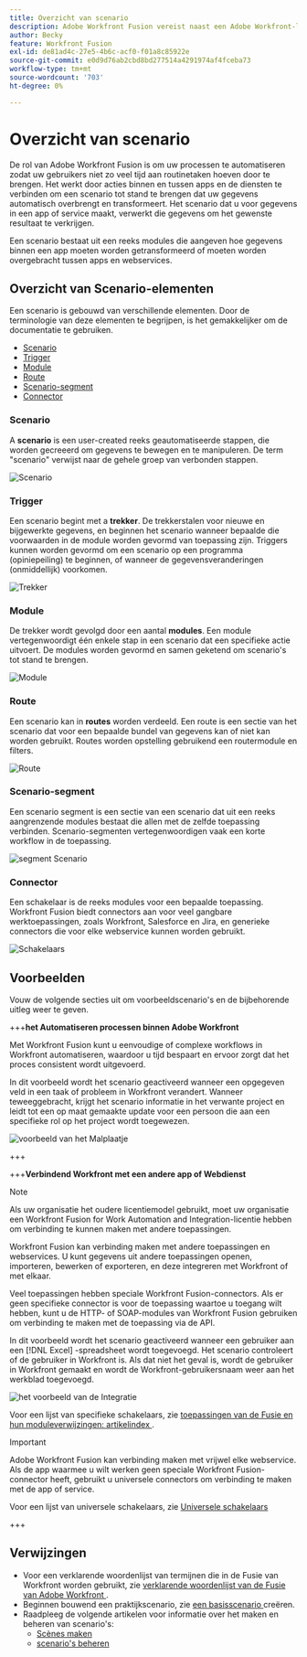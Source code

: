 ```yaml
---
title: Overzicht van scenario
description: Adobe Workfront Fusion vereist naast een Adobe Workfront-licentie een Adobe Workfront Fusion-licentie.
author: Becky
feature: Workfront Fusion
exl-id: de81ad4c-27e5-4b6c-acf0-f01a8c85922e
source-git-commit: e0d9d76ab2cbd8bd277514a4291974af4fceba73
workflow-type: tm+mt
source-wordcount: '703'
ht-degree: 0%

---
```


# Overzicht van scenario

De rol van Adobe Workfront Fusion is om uw processen te automatiseren zodat uw gebruikers niet zo veel tijd aan routinetaken hoeven door te brengen. Het werkt door acties binnen en tussen apps en de diensten te verbinden om een scenario tot stand te brengen dat uw gegevens automatisch overbrengt en transformeert. Het scenario dat u voor gegevens in een app of service maakt, verwerkt die gegevens om het gewenste resultaat te verkrijgen.

Een scenario bestaat uit een reeks modules die aangeven hoe gegevens binnen een app moeten worden getransformeerd of moeten worden overgebracht tussen apps en webservices.

## Overzicht van Scenario-elementen

Een scenario is gebouwd van verschillende elementen. Door de terminologie van deze elementen te begrijpen, is het gemakkelijker om de documentatie te gebruiken.

* [Scenario](#scenario)
* [Trigger](#trigger)
* [Module](#module)
* [Route](#route)
* [Scenario-segment](#scenario-segment)
* [Connector](#connector)

### Scenario

A **scenario** is een user-created reeks geautomatiseerde stappen, die worden gecreeerd om gegevens te bewegen en te manipuleren. De term &quot;scenario&quot; verwijst naar de gehele groep van verbonden stappen.

![ Scenario ](assets/entire-scenario-scenario.png)

### Trigger

Een scenario begint met a **trekker**. De trekkerstalen voor nieuwe en bijgewerkte gegevens, en beginnen het scenario wanneer bepaalde die voorwaarden in de module worden gevormd van toepassing zijn. Triggers kunnen worden gevormd om een scenario op een programma (opiniepeiling) te beginnen, of wanneer de gegevensveranderingen (onmiddellijk) voorkomen.

![ Trekker ](assets/scenario-trigger.png)

### Module

De trekker wordt gevolgd door een aantal **modules**. Een module vertegenwoordigt één enkele stap in een scenario dat een specifieke actie uitvoert. De modules worden gevormd en samen geketend om scenario&#39;s tot stand te brengen.

![ Module ](assets/scenario-module.png)

### Route

Een scenario kan in **routes** worden verdeeld. Een route is een sectie van het scenario dat voor een bepaalde bundel van gegevens kan of niet kan worden gebruikt. Routes worden opstelling gebruikend een routermodule en filters.

![ Route ](assets/scenario-route.png)

### Scenario-segment

Een scenario segment is een sectie van een scenario dat uit een reeks aangrenzende modules bestaat die allen met de zelfde toepassing verbinden. Scenario-segmenten vertegenwoordigen vaak een korte workflow in de toepassing.

![ segment Scenario ](assets/scenario-segment.png)

### Connector

Een schakelaar is de reeks modules voor een bepaalde toepassing. Workfront Fusion biedt connectors aan voor veel gangbare werktoepassingen, zoals Workfront, Salesforce en Jira, en generieke connectors die voor elke webservice kunnen worden gebruikt.

![ Schakelaars ](assets/scenario-connectors.png)

## Voorbeelden

Vouw de volgende secties uit om voorbeeldscenario&#39;s en de bijbehorende uitleg weer te geven.

+++**het Automatiseren processen binnen Adobe Workfront**

Met Workfront Fusion kunt u eenvoudige of complexe workflows in Workfront automatiseren, waardoor u tijd bespaart en ervoor zorgt dat het proces consistent wordt uitgevoerd.

In dit voorbeeld wordt het scenario geactiveerd wanneer een opgegeven veld in een taak of probleem in Workfront verandert. Wanneer teweeggebracht, krijgt het scenario informatie in het verwante project en leidt tot een op maat gemaakte update voor een persoon die aan een specifieke rol op het project wordt toegewezen.

![ voorbeeld van het Malplaatje ](assets/fusion-template-example.png)

+++

+++**Verbindend Workfront met een andere app of Webdienst**

>[!NOTE]
>
>Als uw organisatie het oudere licentiemodel gebruikt, moet uw organisatie een Workfront Fusion for Work Automation and Integration-licentie hebben om verbinding te kunnen maken met andere toepassingen.

Workfront Fusion kan verbinding maken met andere toepassingen en webservices. U kunt gegevens uit andere toepassingen openen, importeren, bewerken of exporteren, en deze integreren met Workfront of met elkaar.

Veel toepassingen hebben speciale Workfront Fusion-connectors. Als er geen specifieke connector is voor de toepassing waartoe u toegang wilt hebben, kunt u de HTTP- of SOAP-modules van Workfront Fusion gebruiken om verbinding te maken met de toepassing via de API.

In dit voorbeeld wordt het scenario geactiveerd wanneer een gebruiker aan een [!DNL Excel] -spreadsheet wordt toegevoegd. Het scenario controleert of de gebruiker in Workfront is. Als dat niet het geval is, wordt de gebruiker in Workfront gemaakt en wordt de Workfront-gebruikersnaam weer aan het werkblad toegevoegd.

![ het voorbeeld van de Integratie ](assets/fusion-integration-example.png)

Voor een lijst van specifieke schakelaars, zie [ toepassingen van de Fusie en hun moduleverwijzingen: artikelindex ](/help/workfront-fusion/references/apps-and-modules/apps-and-modules-toc.md).


>[!IMPORTANT]
>
>Adobe Workfront Fusion kan verbinding maken met vrijwel elke webservice. Als de app waarmee u wilt werken geen speciale Workfront Fusion-connector heeft, gebruikt u universele connectors om verbinding te maken met de app of service.
>
>Voor een lijst van universele schakelaars, zie [ Universele schakelaars ](/help/workfront-fusion/references/apps-and-modules/apps-and-modules-toc.md#universal-connectors)

+++

## Verwijzingen

* Voor een verklarende woordenlijst van termijnen die in de Fusie van Workfront worden gebruikt, zie [ verklarende woordenlijst van de Fusie van Adobe Workfront ](/help/workfront-fusion/get-started-with-fusion/understand-fusion/fusion-glossary.md).
* Beginnen bouwend een praktijkscenario, zie [ een basisscenario ](/help/workfront-fusion/build-practice-scenarios/create-basic-scenario.md) creëren.
* Raadpleeg de volgende artikelen voor informatie over het maken en beheren van scenario&#39;s:
   * [Scènes maken](/help/workfront-fusion/create-scenarios/create-scenarios-toc.md)
   * [scenario&#39;s beheren](/help/workfront-fusion/manage-scenarios/manage-scenarios-toc.md)
